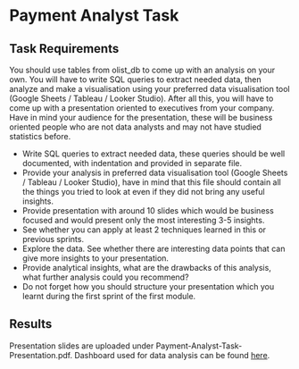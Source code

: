 # Payment Analyst Task
## Task Requirements
You should use tables from olist_db to come up with an analysis on your own. You will have to write SQL queries to extract needed data, then analyze and make a visualisation using your preferred data visualisation tool (Google Sheets / Tableau / Looker Studio). After all this, you will have to come up with a presentation oriented to executives from your company. Have in mind your audience for the presentation, these will be business oriented people who are not data analysts and may not have studied statistics before.

* Write SQL queries to extract needed data, these queries should be well documented, with indentation and provided in separate file.
* Provide your analysis in preferred data visualisation tool (Google Sheets / Tableau / Looker Studio), have in mind that this file should contain all the things you tried to look at even if they did not bring any useful insights.
* Provide presentation with around 10 slides which would be business focused and would present only the most interesting 3-5 insights.
* See whether you can apply at least 2 techniques learned in this or previous sprints.
* Explore the data. See whether there are interesting data points that can give more insights to your presentation.
* Provide analytical insights, what are the drawbacks of this analysis, what further analysis could you recommend?
* Do not forget how you should structure your presentation which you learnt during the first sprint of the first module.

## Results
Presentation slides are uploaded under Payment-Analyst-Task-Presentation.pdf.
Dashboard used for data analysis can be found [here](https://public.tableau.com/views/PaymentMonetizationAnalysis/Dashboard1?:language=en-US&:display_count=n&:origin=viz_share_link).
